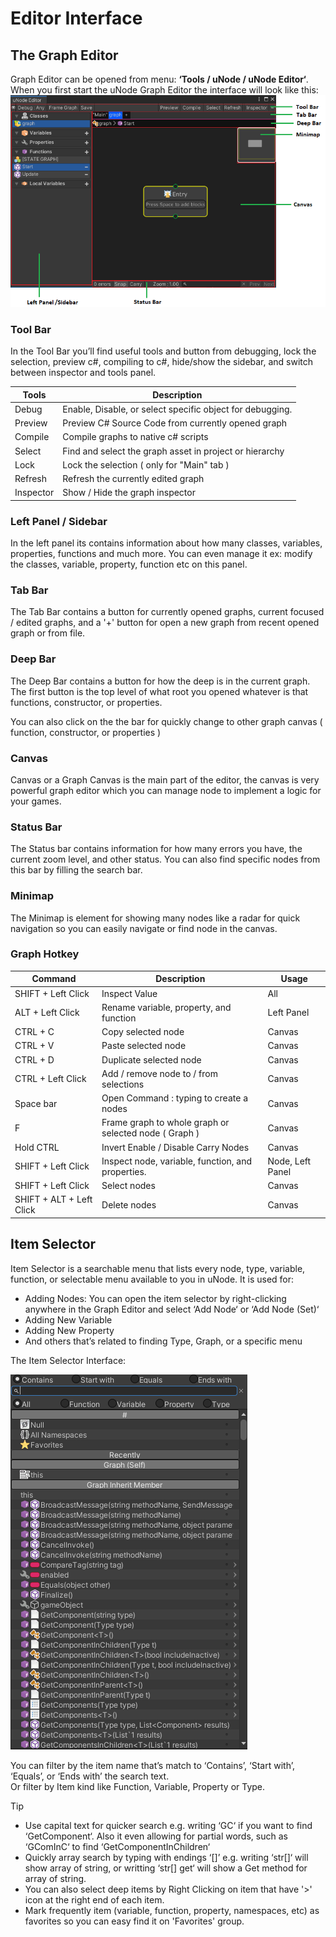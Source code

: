 # Editor Interface

## The Graph Editor

Graph Editor can be opened from menu: **‘Tools / uNode / uNode Editor‘**.
When you first start the uNode Graph Editor the interface will look like this:
![](../../images/graph_interfaces.png)

### Tool Bar

In the Tool Bar you’ll find useful tools and button from debugging, lock the selection, preview c#, compiling to c#, hide/show the sidebar, and switch between inspector and tools panel.


| Tools     | Description                                               |
| --------- | --------------------------------------------------------- |
| Debug     | Enable, Disable, or select specific object for debugging. |
| Preview   | Preview C# Source Code from currently opened graph        |
| Compile   | Compile graphs to native c# scripts                       |
| Select    | Find and select the graph asset in project or hierarchy   |
| Lock      | Lock the selection ( only for "Main" tab )                |
| Refresh   | Refresh the currently edited graph                        |
| Inspector | Show / Hide the graph inspector                           |


### Left Panel / Sidebar

In the left panel its contains information about how many classes, variables, properties, functions and much more. You can even manage it ex: modify the classes, variable, property, function etc on this panel.

### Tab Bar

The Tab Bar contains a button for currently opened graphs, current focused / edited graphs, and a '+' button for open a new graph from recent opened graph or from file.

### Deep Bar

The Deep Bar contains a button for how the deep is in the current graph. The first button is the top level of what root you opened whatever is that functions, constructor, or properties.

You can also click on the the bar for quickly change to other graph canvas ( function, constructor, or properties )

### Canvas

Canvas or a Graph Canvas is the main part of the editor, the canvas is very powerful graph editor which you can manage node to implement a logic for your games.

### Status Bar

The Status bar contains information for how many errors you have, the current zoom level, and other status. You can also find specific nodes from this bar by filling the search bar.

### Minimap

The Minimap is element for showing many nodes like a radar for quick navigation so you can easily navigate or find node in the canvas.

### Graph Hotkey


| **Command**              | **Description**                                       | **Usage**        |
| ------------------------ | ----------------------------------------------------- | ---------------- |
| SHIFT + Left Click       | Inspect Value                                         | All              |
| ALT + Left Click         | Rename variable, property, and function               | Left Panel       |
| CTRL + C                 | Copy selected node                                    | Canvas           |
| CTRL + V                 | Paste selected node                                   | Canvas           |
| CTRL + D                 | Duplicate selected node                               | Canvas           |
| CTRL + Left Click        | Add / remove node to / from selections                | Canvas           |
| Space bar                | Open Command : typing to create a nodes               | Canvas           |
| F                        | Frame graph to whole graph or selected node ( Graph ) | Canvas           |
| Hold CTRL                | Invert Enable / Disable Carry Nodes                   | Canvas           |
| SHIFT + Left Click       | Inspect node, variable, function, and properties.     | Node, Left Panel |
| SHIFT + Left Click       | Select nodes                                          | Canvas           |
| SHIFT + ALT + Left Click | Delete nodes                                          | Canvas           |

## Item Selector

Item Selector is a searchable menu that lists every node, type, variable, function, or selectable menu available to you in uNode.
It is used for:

- Adding Nodes: You can open the item selector by right-clicking anywhere in the Graph Editor and select ‘Add Node‘ or ‘Add Node (Set)‘
- Adding New Variable
- Adding New Property
- And others that’s related to finding Type, Graph, or a specific menu

The Item Selector Interface:

![](../../images/ItemSelector_AddNodes.png)

You can filter by the item name that’s match to ‘Contains’, ‘Start with’, ‘Equals’, or ‘Ends with’ the search text.
<br>Or filter by Item kind like Function, Variable, Property or Type.

> [!TIP]
> - Use capital text for quicker search e.g. writing ‘GC‘ if you want to find ‘GetComponent‘. Also it even allowing for partial words, such as ‘GComInC‘ to find ‘GetComponentInChildren‘
> - Quickly array search by typing with endings ‘[]’ e.g. writing ‘str[]‘ will show array of string, or writting ‘str[] get‘ will show a Get method for array of string.
> - You can also select deep items by Right Clicking on item that have '>' icon at the right end of each item.
> - Mark frequently item (variable, function, property, namespaces, etc) as favorites so you can easy find it on 'Favorites' group.